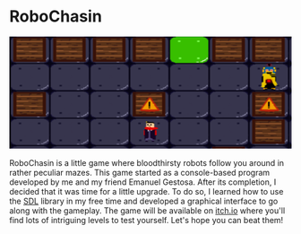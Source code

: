 # RoboChasin
<img src="img/RoboChasin - Game Print.png" width="546" height="200">

RoboChasin is a little game where bloodthirsty robots follow you around in rather peculiar mazes. This game started as a console-based program developed by me and my friend Emanuel Gestosa. After its completion, I decided that it was time for a little upgrade. To do so, I learned how to use the [SDL](https://www.libsdl.org/) library in my free time and developed a graphical interface to go along with the gameplay. The game will be available on [itch.io](https://itch.io/) where you'll find lots of intriguing levels to test yourself. Let's hope you can beat them!
